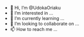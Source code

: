- 👋 Hi, I’m @UdokaOriaku
- 👀 I’m interested in ...
- 🌱 I’m currently learning ...
- 💞️ I’m looking to collaborate on ...
- 📫 How to reach me ...

<!---
UdokaOriaku/UdokaOriaku is a ✨ special ✨ repository because its `README.md` (this file) appears on your GitHub profile.
You can click the Preview link to take a look at your changes.
--->
